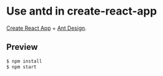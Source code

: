 # Use antd in create-react-app 

[Create React App](https://facebook.github.io/create-react-app/) + [Ant Design](https://ant.design).

## Preview

```bash
$ npm install
$ npm start
```


